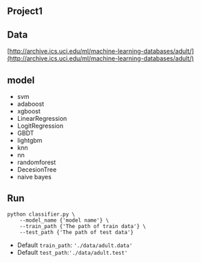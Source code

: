 ## Project1
## Data
[http://archive.ics.uci.edu/ml/machine-learning-databases/adult/](http://archive.ics.uci.edu/ml/machine-learning-databases/adult/)
## model
- svm
- adaboost
- xgboost
- LinearRegression
- LogitRegression
- GBDT
- lightgbm
- knn
- nn
- randomforest
- DecesionTree
- naive bayes
## Run
```shell
python classifier.py \
    --model_name {'model name'} \
    --train_path {'The path of train data'} \
    --test_path {'The path of test data'}
```
- Default `train_path`: `'./data/adult.data'`
- Default `test_path`:`'./data/adult.test'`